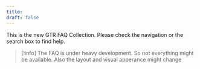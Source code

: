 ```yaml
---
title: 
draft: false
---
```


This is the new GTR FAQ Collection.
Please check the navigation or the search box to find help.

> [!info]
> The FAQ is under heavy development. So not everything might be available.
> Also the layout and visual apperance might change


